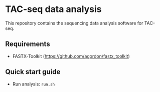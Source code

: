 # TAC-seq data analysis

This repository contains the sequencing data analysis software for TAC-seq.

## Requirements
* FASTX-Toolkit (https://github.com/agordon/fastx_toolkit)

## Quick start guide
* Run analysis: `run.sh`
